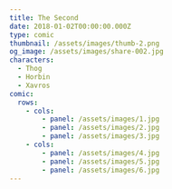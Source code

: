 ```yaml
---
title: The Second
date: 2018-01-02T00:00:00.000Z
type: comic
thumbnail: /assets/images/thumb-2.png
og_image: /assets/images/share-002.jpg
characters:
  - Thog
  - Horbin
  - Xavros
comic:
  rows:
    - cols:
        - panel: /assets/images/1.jpg
        - panel: /assets/images/2.jpg
        - panel: /assets/images/3.jpg
    - cols:
        - panel: /assets/images/4.jpg
        - panel: /assets/images/5.jpg
        - panel: /assets/images/6.jpg
---
```


